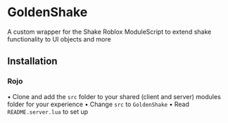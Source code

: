 # GoldenShake
A custom wrapper for the Shake Roblox ModuleScript to extend shake functionality to UI objects and more

## Installation
### Rojo
• Clone and add the `src` folder to your shared (client and server) modules folder for your experience
• Change `src` to `GoldenShake`
• Read `README.server.lua` to set up